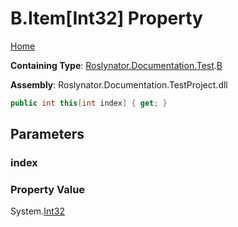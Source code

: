 # B\.Item\[Int32\] Property

[Home](../../../../../README.md)

**Containing Type**: [Roslynator.Documentation.Test](../../README.md)\.[B](../README.md)

**Assembly**: Roslynator\.Documentation\.TestProject\.dll

```csharp
public int this[int index] { get; }
```

## Parameters

### index





### Property Value

System\.[Int32](https://docs.microsoft.com/en-us/dotnet/api/system.int32)

